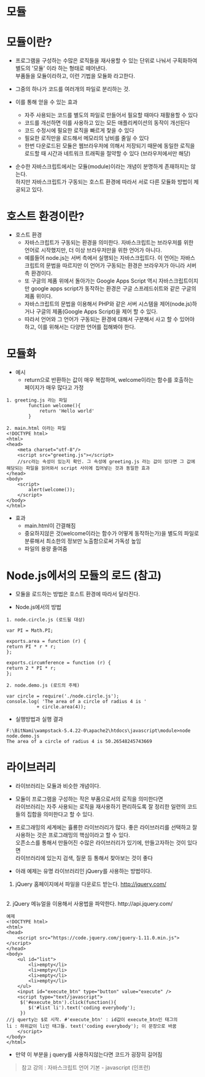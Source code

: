 모듈
=====
# 모듈이란?
* 프로그램을 구성하는 수많은 로직들을 재사용할 수 있는 단위로 나눠서 구획화하여 별도의 '모듈' 이라 하는 형태로 떼어낸다.  
부품들을 모듈이라하고, 이런 기법을 모듈화 라고한다.

* 그중의 하나가 코드를 여러개의 파일로 분리하는 것.

* 이를 통해 얻을 수 있는 효과
  * 자주 사용되는 코드를 별도의 파일로 만들어서 필요할 때마다 재활용할 수 있다
  * 코드를 개선하면 이를 사용하고 있는 모든 애플리케이션의 동작이 개선된다
  * 코드 수정시에 필요한 로직을 빠르게 찿을 수 있다
  * 필요한 로직만을 로드해서 메모리의 낭비를 줄일 수 있다
  * 한번 다운로드된 모듈은 웹브라우저에 의해서 저장되기 때문에 동일한 로직을 로드할 때 시간과 네트워크 트래픽을 절약할 수 있다 (브라우저에서만 해당)

* 순수한 자바스크립트에서는 모듈(module)이라는 개념이 분명하게 존재하지는 않는다.   
하지만 자바스크립트가 구동되는 호스트 환경에 따라서 서로 다른 모듈화 방법이 제공되고 있다. 

# 호스트 환경이란?

* 호스트 환경   
  * 자바스크립트가 구동되는 환경을 의미한다. 자바스크립트는 브라우저를 위한 언어로 시작했지만, 더 이상 브라우저만을 위한 언어가 아니다.   
  * 예를들어 node.js는 서버 측에서 실행되는 자바스크립트다. 이 언어는 자바스크립트의 문법을 따르지만 이 언어가 구동되는 환경은 브라우저가 아니라 서버측 환경이다.   
  * 또 구글의 제품 위에서 돌아가는 Google Apps Script 역시 자바스크립트이지만 google apps script가 동작하는 환경은 구글 스프레드쉬트와 같은 구글의 제품 위이다.   
  * 자바스크립트의 문법을 이용해서 PHP와 같은 서버 시스템을 제어(node.js)하거나 구글의 제품(Google Apps Script)을 제어 할 수 있다.   
  * 따라서 언어와 그 언어가 구동되는 환경에 대해서 구분해서 사고 할 수 있어야 하고, 이를 위해서는 다양한 언어를 접해봐야 한다.

# 모듈화
* 예시
  * return으로 반환하는 값이 매우 복잡하며, welcome이라는 함수를 호출하는 페이지가 매우 많다고 가정
```
1. greeting.js 라는 파일
        function welcome(){
            return 'Hello world'
        }

2. main.html 이라는 파일
<!DOCTYPE html>
<html>
<head>
    <meta charset="utf-8"/>
    <script src="greeting.js"></script>
    //src라는 속성이 있는지 확인. 그 속성에 greeting.js 라는 값이 있다면 그 값에 해당되는 파일을 읽어와서 script 사이에 집어넣는 것과 동일한 효과 
</head>
<body>
    <script>
        alert(welcome());
    </script>
</body>
</html>
```
* 효과
  * main.html이 간결해짐
  * 중요하지않은 것(welcome이라는 함수가 어떻게 동작하는가)을 별도의 파일로 분류해서 최소한의 정보만 노출함으로써 가독성 높임
  * 파일의 용량 줄여줌

# Node.js에서의 모듈의 로드 (참고)

* 모듈을 로드하는 방법은 호스트 환경에 따라서 달라진다.

* Node.js에서의 방법
```
1. node.circle.js (로드될 대상)

var PI = Math.PI;
  
exports.area = function (r) {
return PI * r * r;
};
  
exports.circumference = function (r) {
return 2 * PI * r;
};
```
```
2. node.demo.js (로드의 주체)

var circle = require('./node.circle.js');
console.log( 'The area of a circle of radius 4 is '
           + circle.area(4));
```
* 실행방법과 실행 결과
```
F:\BitNami\wampstack-5.4.22-0\apache2\htdocs\javascript\module>node node.demo.js
The area of a circle of radius 4 is 50.26548245743669
```
# 라이브러리
* 라이브러리는 모듈과 비슷한 개념이다.
* 모듈이 프로그램을 구성하는 작은 부품으로서의 로직을 의미한다면   
라이브러리는 자주 사용되는 로직을 재사용하기 편리하도록 잘 정리한 일련의 코드들의 집합을 의미한다고 할 수 있다.
* 프로그래밍의 세계에는 휼룡한 라이브러리가 많다. 좋은 라이브러리를 선택하고 잘 사용하는 것은 프로그래밍의 핵심이라고 할 수 있다.   
오픈소스를 통해서 만들어진 수많은 라이브러리가 있기에, 만들고자하는 것이 있다면   
라이브러리에 있는지 검색, 질문 등 통해서 찾아보는 것이 좋다

* 아래 예제는 유명 라이브러리인 jQuery를 사용하는 방법이다.   
1. jQuery 홈페이지에서 파일을 다운로드 받는다. 
http://jquery.com/
<br />
2. jQuery 메뉴얼을 이용해서 사용법을 파악한다.
http://api.jquery.com/

```
예제
<!DOCTYPE html>
<html>
<head>
    <script src="https://code.jquery.com/jquery-1.11.0.min.js"></script>
</head>
<body>
    <ul id="list">
        <li>empty</li>
        <li>empty</li>
        <li>empty</li>
        <li>empty</li>
    </ul>
    <input id="execute_btn" type="button" value="execute" />
    <script type="text/javascript">
     $('#execute_btn').click(function(){
        $('#list li').text('coding everybody');
     })
//j querty는 $로 시작. #'execute_btn' : id값이 execute_btn인 태그의 
li : 하위값이 li인 태그들. text('coding everybody'); 이 문장으로 바꿈
    </script>
</body>
</html>
```
* 만약 이 부분을 j query를 사용하지않는다면 코드가 굉장히 길어짐

> 참고 강의 : 자바스크립트 언어 기본 - javascript (인프런)
